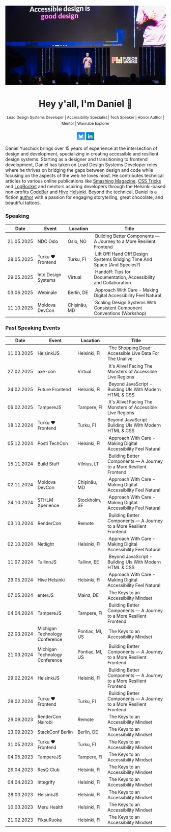 ![Daniel Yuschick speaking at Moldova DevCon about web accessibility.](./assets/images/daniel-yuschick--moldova-devcon--github-header.webp)

<h1 align="center">Hey y'all, I'm Daniel 🤘</h1>
<p align="center"><sup>Lead Design Systems Developer | Accessibility Specialist | Tech Speaker | Horror Author | Mentor | Wannabe Explorer</sup></p>

<p align="center">
<a href="https://bsky.app/profile/daniel-yuschick.bsky.social"><img alt="Bluesky logo" src="./assets/icons/icon-bluesky.webp" alt="Daniel Yuschick on Bluesky" width="25" height="25" /></a> <a href="https://www.linkedin.com/in/danielyuschick/"><img alt="LinkedIn logo" src="./assets/icons/icon-linkedin.webp" alt="Daniel Yuschick on LinkedIn" width="25" height="25" /></a>
</p>

Daniel Yuschick brings over 15 years of experience at the intersection of design and development, specializing in creating accessible and resilient design systems. Starting as a designer and transitioning to frontend development, Daniel has taken on Lead Design Systems Developer roles where he thrives on bridging the gaps between design and code while focusing on the aspects of the web he loves most. He contributes technical articles to various online publications like [Smashing Magazine](https://www.smashingmagazine.com/author/daniel-yuschick/), [CSS Tricks](https://css-tricks.com/author/danyuschick/) and [LogRocket](https://blog.logrocket.com/author/danielyuschick/) and mentors aspiring developers through the Helsinki-based non-profits [CodeBar](https://codebar.io/) and [Hive Helsinki](https://www.hive.fi/en). Beyond the technical, Daniel is a fiction [author](https://www.amazon.com/stores/Daniel-Yuschick/author/B07RZWNCSY?ref=dbs_a_mng_rwt_scns_share&isDramIntegrated=true&shoppingPortalEnabled=true) with a passion for engaging storytelling, great chocolate, and beautiful tattoos.

### Speaking

| Date       | Event               | Location |  Title                                                      |
| ---------- | ------------------- | -------- | ----------------------------------------------------------- |
| 21.05.2025 | NDC Oslo | Oslo, NO  |  Building Better Components — A Journey to a More Resilient Frontend  |
| 28.05.2025 | Turku ❤️ Frontend | Turku, FI  |  Lift Off! Hand Off! Design Systems Bridging Time And Space (And Species?)  |
| 29.05.2025 | Into Design Systems | Virtual  |  Handoff: Tips for Documentation, Accessibility and Collaboration  |
| 03.06.2025 | Webinale             | Berlin, DE  |  Approach With Care - Making Digital Accessibility Feel Natural |
| 11.10.2025 | Moldova DevCon             | Chișinău, MD  |  Scaling Design Systems With Consistent Component Conventions (Workshop) |

### Past Speaking Events

| Date       | Event                          | Location        |  Title                                                               |
| ---------- | ------------------------------ | --------------- | -------------------------------------------------------------------- |
| 11.03.2025 | HelsinkiJS | Helsinki, FI  |  The Shopping Dead: Accessible Live Data For The Unalive  |
| 27.02.2025 | axe-con             | Virtual  |  It's Alive! Facing The Monsters of Accessible Live Regions |
| 24.02.2025 | Future Frontend             | Helsinki, FI  |  Beyond JavaScript - Building UIs With Modern HTML & CSS |
| 06.02.2025 | TampereJS             | Tampere, FI  |  It's Alive! Facing The Monsters of Accessible Live Regions |
| 18.12.2024 | Turku ❤️ Frontend              | Turku, FI       | Beyond JavaScript - Building UIs With Modern HTML & CSS              |
| 05.12.2024 | Posti TechCon                  | Helsinki, FI    |  Approach With Care - Making Digital Accessibility Feel Natural      |
| 15.11.2024 | Build Stuff                    | Vilnius, LT     |  Building Better Components — A Journey to a More Resilient Frontend |
| 02.11.2024 | Moldova DevCon                 | Chișinău, MD    |  Approach With Care - Making Digital Accessibility Feel Natural      |
| 24.10.2024 | STHLM Xperience                | Stockholm, SE   |  Approach With Care - Making Digital Accessibility Feel Natural      |
| 03.10.2024 | RenderCon                      | Remote          |  Building Better Components — A Journey to a More Resilient Frontend |
| 02.10.2024 | Netlight                       | Helsinki, FI    |  Approach With Care - Making Digital Accessibility Feel Natural      |
| 11.07.2024 | TallinnJS                      | Tallinn, EE     |  Beyond JavaScript - Building UIs With Modern HTML & CSS             |
| 29.05.2024 | Hive Helsinki                  | Helsinki, FI    |  Approach With Care - Making Digital Accessibility Feel Natural      |
| 07.05.2024 | enterJS                        | Mainz, DE       |  The Keys to an Accessibility Mindset                                |
| 04.04.2024 | TampereJS                      | Tampere, FI     |  Building Better Components — A Journey to a More Resilient Frontend |
| 22.03.2024 | Michigan Technology Conference | Pontiac, MI, US |  The Keys to an Accessibility Mindset                                |
| 21.03.2024 | Michigan Technology Conference | Pontiac, MI, US |  Building Better Components — A Journey to a More Resilient Frontend |
| 29.02.2024 | HelsinkiJS                     | Helsinki, FI    |  Building Better Components — A Journey to a More Resilient Frontend |
| 28.02.2024 | Turku ❤️ Frontend              | Turku, FI       |  Building Better Components — A Journey to a More Resilient Frontend |
| 29.09.2023 | RenderCon Nairobi              | Remote          |  The Keys to an Accessibility Mindset                                |
| 13.09.2023 | StackConf Berlin               | Berlin, DE      |  The Keys to an Accessibility Mindset                                |
| 31.05.2023 | Turku ❤️ Frontend              | Turku, FI       |  The Keys to an Accessibility Mindset                                |
| 04.05.2023 | TampereJS                      | Tampere, FI     |  The Keys to an Accessibility Mindset                                |
| 26.04.2023 | ResQ Club                      | Helsinki, FI    |  The Keys to an Accessibility Mindset                                |
| 04.04.2023 | Integrify                      | Helsinki, FI    |  The Keys to an Accessibility Mindset                                |
| 28.03.2023 | HelsinkJS                      | Helsinki, FI    |  The Keys to an Accessibility Mindset                                |
| 10.03.2023 | Meru Health                    | Helsinki, FI    |  The Keys to an Accessibility Mindset                                |
| 21.02.2023 | FiksuRuoka                     | Helsinki, FI    |  The Keys to an Accessibility Mindset                                |
